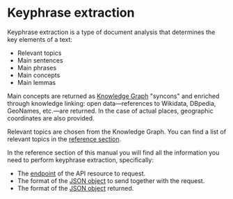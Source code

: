 # Keyphrase extraction

Keyphrase extraction is a type of document analysis that determines the key elements of a text:

- Relevant topics
- Main sentences
- Main phrases
- Main concepts
- Main lemmas

Main concepts are returned as [Knowledge Graph](../knowledgegraph/index.md) "syncons" and enriched through knowledge linking: open data&mdash;references to Wikidata, DBpedia, GeoNames, etc.&mdash;are returned. In the case of actual places, geographic coordinates are also provided.

Relevant topics are chosen from the Knowledge Graph. You can find a list of relevant topics in the [reference section](../../reference/topics/index.md).

In the reference section of this manual you will find all the information you need to perform keyphrase extraction, specifically:

- The [endpoint](../../reference/endpoints/index.md) of the API resource to request.
- The format of the [JSON object](../../reference/requests/full-analysis/index.md) to send together with the request.
- The format of the [JSON object](../../reference/output/full-analysis/index.md) returned.

<!--
Here is an example of performing keyphrase extraction on an English newspaper article using one of the SDKs available on <a href="https://github.com/therealexpertai/" target="_blank">GitHub</a>:

=== "Python"
       
    In the example, the `document.txt` contains this text:

    ``` text
    At first there was considerable trouble about getting the machine up in the air and the engine well up to speed. They did this by running along a single-rail track perhaps 200 feet long. It was also, in the early experiments, found advisable to run against the wind, because they could then have a greater time to practice in the air and not get so far away from the building where it was stored. Since they can come around to the starting-point, however, they can start with the wind even behind them; and with a strong wind behind it is an easy matter to make even more than a mile a minute. The operator takes his place lying flat on his face. This position offers less resistance to the wind. The engine is started and got up to speed. The machine is held until ready to start by a sort of trap to be sprung when all is ready; then with a tremendous flapping and snapping of the four-cylinder engine, the huge machine springs aloft. When it first turned that circle, and came near the starting-point. I was right in front it; and I said then, and I believe still, it was one of the grandest sights, if not the grandest sight, of my life. Imagine a locomotive that has left its track, and is climbing up in the air right toward you—a locomotive without any wheels, we will say, but with white wings instead, we will further say-a locomotive made of aluminum. Well, now, imagine this white locomotive, with wings that spread 20 feet each way, coming right toward you with a tremendous flap of its propellers, and you will have something like what I saw. The younger brother bade me move to one side for fear it might come down suddenly; but I tell you, friends, the sensation that one feels in such a crisis is something hard to describe. The attendant at one time, when the rope came off that started it, said he was shaking from head to foot as if he had a fit of ague. His shaking was uncalled for, however, for the intrepid manager succeeded in righting up his craft, and she made one of her very best flights. I may add, however, that the apparatus is secured by patents, both in this and in foreign countries; and as nobody else has as yet succeeded in doing any thing like what they have done I hope no millionaire or syndicate will try to rob them of the invention or laurels they have so fairly and honestly earned.  When Columbus discovered America he did not know what the outcome would be, and no one at that time knew; and I doubt if the wildest enthusiast caught a glimpse of what really did come from his discovery. In a like manner these two brothers have probably not even a faint glimpse of what their discovery is going to bring to the children of men. No one living can give a guess of what is coming along this line, much better than any one living could conjecture the final outcome of Columbus' experiment when lie pushed off through the trackless waters. Possibly we may be able to fly over the north pole, even if we should not succeed in tacking the "stars and stripes" to its uppermost end.
    ```
    
    The program prints the list of main lemmas.

    ``` python
    from expertai.nlapi.edge.client import ExpertAiClient
    client = ExpertAiClient()

    file = open("document.txt")
    text = file.read()
    file.close()

    output = client.keyphrase_extraction(text)

    # Main lemmas

    print("Main lemmas:")

    for lemma in output.main_lemmas:
        print(lemma.value)
    ```

=== "Java"

    In the example, the `document.txt` contains this text:

    ``` text
    At first there was considerable trouble about getting the machine up in the air and the engine well up to speed. They did this by running along a single-rail track perhaps 200 feet long. It was also, in the early experiments, found advisable to run against the wind, because they could then have a greater time to practice in the air and not get so far away from the building where it was stored. Since they can come around to the starting-point, however, they can start with the wind even behind them; and with a strong wind behind it is an easy matter to make even more than a mile a minute. The operator takes his place lying flat on his face. This position offers less resistance to the wind. The engine is started and got up to speed. The machine is held until ready to start by a sort of trap to be sprung when all is ready; then with a tremendous flapping and snapping of the four-cylinder engine, the huge machine springs aloft. When it first turned that circle, and came near the starting-point. I was right in front it; and I said then, and I believe still, it was one of the grandest sights, if not the grandest sight, of my life. Imagine a locomotive that has left its track, and is climbing up in the air right toward you—a locomotive without any wheels, we will say, but with white wings instead, we will further say-a locomotive made of aluminum. Well, now, imagine this white locomotive, with wings that spread 20 feet each way, coming right toward you with a tremendous flap of its propellers, and you will have something like what I saw. The younger brother bade me move to one side for fear it might come down suddenly; but I tell you, friends, the sensation that one feels in such a crisis is something hard to describe. The attendant at one time, when the rope came off that started it, said he was shaking from head to foot as if he had a fit of ague. His shaking was uncalled for, however, for the intrepid manager succeeded in righting up his craft, and she made one of her very best flights. I may add, however, that the apparatus is secured by patents, both in this and in foreign countries; and as nobody else has as yet succeeded in doing any thing like what they have done I hope no millionaire or syndicate will try to rob them of the invention or laurels they have so fairly and honestly earned.  When Columbus discovered America he did not know what the outcome would be, and no one at that time knew; and I doubt if the wildest enthusiast caught a glimpse of what really did come from his discovery. In a like manner these two brothers have probably not even a faint glimpse of what their discovery is going to bring to the children of men. No one living can give a guess of what is coming along this line, much better than any one living could conjecture the final outcome of Columbus' experiment when lie pushed off through the trackless waters. Possibly we may be able to fly over the north pole, even if we should not succeed in tacking the "stars and stripes" to its uppermost end.
    ```
    
    The program prints a representation of the returned JSON object and the list of main lemmas.
    
    ``` java
    import ai.expert.nlapi.security.Authentication;
    import ai.expert.nlapi.security.Authenticator;
    import ai.expert.nlapi.security.BasicAuthenticator;
    import ai.expert.nlapi.security.DefaultCredentialsProvider;
    import ai.expert.nlapi.v2.API;
    import ai.expert.nlapi.v2.edge.Analyzer;
    import ai.expert.nlapi.v2.edge.AnalyzerConfig;
    import ai.expert.nlapi.v2.message.AnalyzeResponse;
    import ai.expert.nlapi.v2.model.AnalyzeDocument;

    import java.io.IOException;
    import java.nio.file.Files;
    import java.nio.file.Path;
    import java.nio.file.Paths;
    import java.util.stream.Collectors;

    public class Main {

        public static String loadText() {
            try {
                Path path = Paths.get("document.txt");
                return Files.lines(path).collect(Collectors.joining("\r\n"));
            }
            catch(IOException e) {
                return null;
            }
        }

        public static Authentication createAuthentication() throws Exception {
            DefaultCredentialsProvider credentialsProvider = new DefaultCredentialsProvider();
            Authenticator authenticator = new BasicAuthenticator(credentialsProvider);
            return new Authentication(authenticator);
        }

        public static Analyzer createAnalyzer() throws Exception {
            return new Analyzer(AnalyzerConfig.builder()
                    .withVersion(API.Versions.V2)
					.withHost(API.DEFAULT_EDGE_HOST)
                    .withAuthentication(createAuthentication())
                    .build());
        }

        public static void main(String[] args) {
            try {
                String text = loadText();

                Analyzer analyzer = createAnalyzer();

                AnalyzeResponse relevants = analyzer.relevants(text);


                // Output JSON representation

                System.out.println("JSON representation:");
                relevants.prettyPrint();


                // Main lemmas

                System.out.println("Main lemmas:");
                AnalyzeDocument data = relevants.getData();
                data.getMainLemmas().stream().forEach(c -> System.out.println(c.getValue()));
            }
            catch(Exception ex) {
                ex.printStackTrace();
            }
        }
    }
    ```
-->